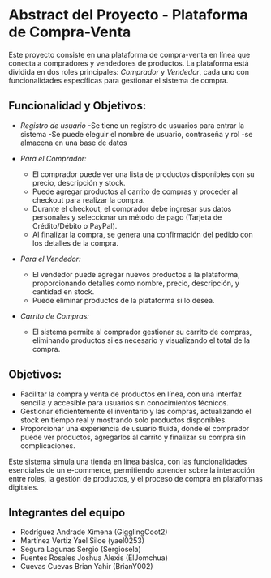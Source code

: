 # Abstract del Proyecto - Plataforma de Compra-Venta

Este proyecto consiste en una plataforma de compra-venta en línea que conecta a compradores y vendedores de productos. La plataforma está dividida en dos roles principales: *Comprador* y *Vendedor*, cada uno con funcionalidades específicas para gestionar el sistema de compra.

## Funcionalidad y Objetivos:

- *Registro de usuario*
  -Se tiene un registro de usuarios para entrar la sistema
  -Se puede eleguir el nombre de usuario, contraseña y rol
  -se almacena en una base de datos 
- *Para el Comprador:*
  - El comprador puede ver una lista de productos disponibles con su precio, descripción y stock.
  - Puede agregar productos al carrito de compras y proceder al checkout para realizar la compra.
  - Durante el checkout, el comprador debe ingresar sus datos personales y seleccionar un método de pago (Tarjeta de Crédito/Débito o PayPal).
  - Al finalizar la compra, se genera una confirmación del pedido con los detalles de la compra.

- *Para el Vendedor:*
  - El vendedor puede agregar nuevos productos a la plataforma, proporcionando detalles como nombre, precio, descripción, y cantidad en stock.
  - Puede eliminar productos de la plataforma si lo desea.
  
- *Carrito de Compras:*
  - El sistema permite al comprador gestionar su carrito de compras, eliminando productos si es necesario y visualizando el total de la compra.

## Objetivos:

- Facilitar la compra y venta de productos en línea, con una interfaz sencilla y accesible para usuarios sin conocimientos técnicos.
- Gestionar eficientemente el inventario y las compras, actualizando el stock en tiempo real y mostrando solo productos disponibles.
- Proporcionar una experiencia de usuario fluida, donde el comprador puede ver productos, agregarlos al carrito y finalizar su compra sin complicaciones.

Este sistema simula una tienda en línea básica, con las funcionalidades esenciales de un e-commerce, permitiendo  aprender sobre la interacción entre roles, la gestión de productos, y el proceso de compra en plataformas digitales.

## Integrantes del equipo
- Rodríguez Andrade Ximena (GigglingCoot2)
- Martínez Vertiz Yael Siloe (yael0253)
- Segura Lagunas Sergio (Sergiosela)
- Fuentes Rosales Joshua Alexis (ElJomchua)
- Cuevas Cuevas Brian Yahir (BrianY002)
